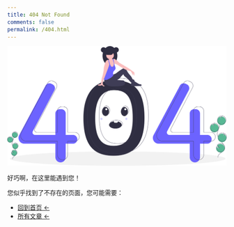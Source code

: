 ```yaml
---
title: 404 Not Found
comments: false
permalink: /404.html
---
```


![404 image](/images/404/404.svg)

好巧啊，在这里能遇到您！

您似乎找到了不存在的页面，您可能需要：

- [回到首页 ←](/)
- [所有文章 ←](/archives/)

